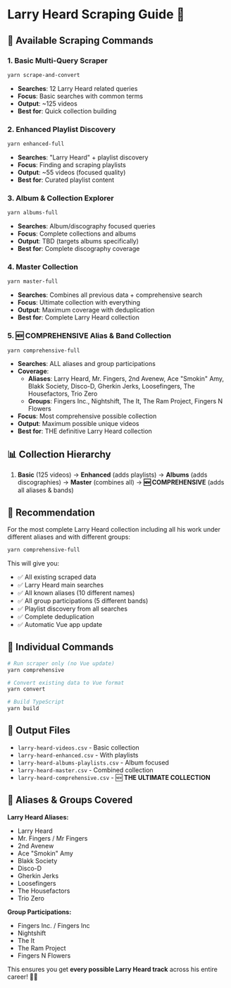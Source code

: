 # Larry Heard Scraping Guide 🎵

## 🚀 Available Scraping Commands

### **1. Basic Multi-Query Scraper**
```bash
yarn scrape-and-convert
```
- **Searches**: 12 Larry Heard related queries
- **Focus**: Basic searches with common terms
- **Output**: ~125 videos
- **Best for**: Quick collection building

### **2. Enhanced Playlist Discovery**
```bash
yarn enhanced-full
```
- **Searches**: "Larry Heard" + playlist discovery
- **Focus**: Finding and scraping playlists
- **Output**: ~55 videos (focused quality)
- **Best for**: Curated playlist content

### **3. Album & Collection Explorer**
```bash
yarn albums-full
```
- **Searches**: Album/discography focused queries
- **Focus**: Complete collections and albums
- **Output**: TBD (targets albums specifically)
- **Best for**: Complete discography coverage

### **4. Master Collection**
```bash
yarn master-full
```
- **Searches**: Combines all previous data + comprehensive search
- **Focus**: Ultimate collection with everything
- **Output**: Maximum coverage with deduplication
- **Best for**: Complete Larry Heard collection

### **5. 🆕 COMPREHENSIVE Alias & Band Collection**
```bash
yarn comprehensive-full
```
- **Searches**: ALL aliases and group participations
- **Coverage**: 
  - **Aliases**: Larry Heard, Mr. Fingers, 2nd Avenew, Ace "Smokin" Amy, Blakk Society, Disco-D, Gherkin Jerks, Loosefingers, The Housefactors, Trio Zero
  - **Groups**: Fingers Inc., Nightshift, The It, The Ram Project, Fingers N Flowers
- **Focus**: Most comprehensive possible collection
- **Output**: Maximum possible unique videos
- **Best for**: THE definitive Larry Heard collection

## 📊 Collection Hierarchy

1. **Basic** (125 videos) → **Enhanced** (adds playlists) → **Albums** (adds discographies) → **Master** (combines all) → **🆕 COMPREHENSIVE** (adds all aliases & bands)

## 🎯 Recommendation

For the most complete Larry Heard collection including all his work under different aliases and with different groups:

```bash
yarn comprehensive-full
```

This will give you:
- ✅ All existing scraped data
- ✅ Larry Heard main searches
- ✅ All known aliases (10 different names)
- ✅ All group participations (5 different bands)
- ✅ Playlist discovery from all searches
- ✅ Complete deduplication
- ✅ Automatic Vue app update

## 🔧 Individual Commands

```bash
# Run scraper only (no Vue update)
yarn comprehensive

# Convert existing data to Vue format
yarn convert

# Build TypeScript
yarn build
```

## 📁 Output Files

- `larry-heard-videos.csv` - Basic collection
- `larry-heard-enhanced.csv` - With playlists
- `larry-heard-albums-playlists.csv` - Album focused
- `larry-heard-master.csv` - Combined collection
- `larry-heard-comprehensive.csv` - 🆕 **THE ULTIMATE COLLECTION**

## 🎵 Aliases & Groups Covered

**Larry Heard Aliases:**
- Larry Heard
- Mr. Fingers / Mr Fingers
- 2nd Avenew
- Ace "Smokin" Amy
- Blakk Society
- Disco-D
- Gherkin Jerks
- Loosefingers
- The Housefactors
- Trio Zero

**Group Participations:**
- Fingers Inc. / Fingers Inc
- Nightshift
- The It
- The Ram Project
- Fingers N Flowers

This ensures you get **every possible Larry Heard track** across his entire career! 🎵✨
